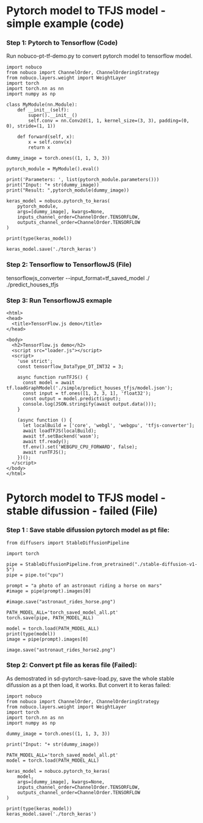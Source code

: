 


# Pytorch model to TFJS model - simple example (code)


### Step 1: Pytorch to Tensorflow (Code)

Run nobuco-pt-tf-demo.py to convert pytorch model to tensorflow model.
```
import nobuco
from nobuco import ChannelOrder, ChannelOrderingStrategy
from nobuco.layers.weight import WeightLayer
import torch
import torch.nn as nn
import numpy as np

class MyModule(nn.Module):
    def __init__(self):
        super().__init__()
        self.conv = nn.Conv2d(1, 1, kernel_size=(3, 3), padding=(0, 0), stride=(1, 1))

    def forward(self, x):
        x = self.conv(x)
        return x

dummy_image = torch.ones((1, 1, 3, 3))

pytorch_module = MyModule().eval()

print('Parameters: ', list(pytorch_module.parameters()))
print("Input: "+ str(dummy_image))
print("Result: ",pytorch_module(dummy_image))

keras_model = nobuco.pytorch_to_keras(
    pytorch_module,
    args=[dummy_image], kwargs=None,
    inputs_channel_order=ChannelOrder.TENSORFLOW,
    outputs_channel_order=ChannelOrder.TENSORFLOW
)

print(type(keras_model))

keras_model.save('./torch_keras')
```

### Step 2: Tensorflow to TensorflowJS (File)

tensorflowjs_converter --input_format=tf_saved_model ./ ./predict_houses_tfjs

### Step 3: Run TensorflowJS exmaple

```
<html>
<head>
  <title>TensorFlow.js demo</title>
</head>

<body>
  <h2>TensorFlow.js demo</h2>
  <script src="loader.js"></script>
  <script>
    'use strict';
    const tensorflow_DataType_DT_INT32 = 3;

    async function runTFJS() {
      const model = await tf.loadGraphModel('./simple/predict_houses_tfjs/model.json');
      const input = tf.ones([1, 3, 3, 1], 'float32');
      const output = model.predict(input);
      console.log(JSON.stringify(await output.data()));
    }

    (async function () {
      let localBuild = ['core', 'webgl', 'webgpu', 'tfjs-converter'];
      await loadTFJS(localBuild);
      await tf.setBackend('wasm');
      await tf.ready();
      tf.env().set('WEBGPU_CPU_FORWARD', false);
      await runTFJS();
    })();
  </script>
</body>
</html>
```

# Pytorch model to TFJS model - stable difussion - failed (File)

### Step 1 : Save stable difussion pytorch model as pt file: 
```
from diffusers import StableDiffusionPipeline

import torch

pipe = StableDiffusionPipeline.from_pretrained("./stable-diffusion-v1-5")
pipe = pipe.to("cpu")

prompt = "a photo of an astronaut riding a horse on mars"
#image = pipe(prompt).images[0]

#image.save("astronaut_rides_horse.png")

PATH_MODEL_ALL='torch_saved_model_all.pt'
torch.save(pipe, PATH_MODEL_ALL)

model = torch.load(PATH_MODEL_ALL)
print(type(model))
image = pipe(prompt).images[0]

image.save("astronaut_rides_horse2.png")
```
### Step 2: Convert pt file as keras file (Failed): 

As demostrated in sd-pytorch-save-load.py,  save the whole stable difussion as a pt then load, it works.
But convert it to keras failed:

```
import nobuco
from nobuco import ChannelOrder, ChannelOrderingStrategy
from nobuco.layers.weight import WeightLayer
import torch
import torch.nn as nn
import numpy as np

dummy_image = torch.ones((1, 1, 3, 3))

print("Input: "+ str(dummy_image))

PATH_MODEL_ALL='torch_saved_model_all.pt'
model = torch.load(PATH_MODEL_ALL)

keras_model = nobuco.pytorch_to_keras(
    model,
    args=[dummy_image], kwargs=None,
    inputs_channel_order=ChannelOrder.TENSORFLOW,
    outputs_channel_order=ChannelOrder.TENSORFLOW
)

print(type(keras_model))
keras_model.save('./torch_keras')
```
